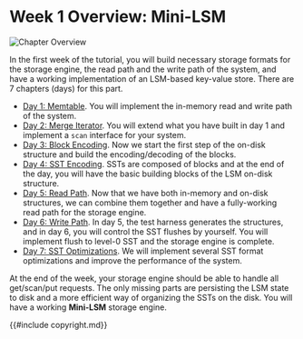 <!--
  mini-lsm-book © 2022-2025 by Alex Chi Z is licensed under CC BY-NC-SA 4.0
-->

# Week 1 Overview: Mini-LSM

![Chapter Overview](./lsm-tutorial/week1-overview.svg)

In the first week of the tutorial, you will build necessary storage formats for the storage engine, the read path and the write path of the system, and have a working implementation of an LSM-based key-value store. There are 7 chapters (days) for this part.

* [Day 1: Memtable](./week1-01-memtable.md). You will implement the in-memory read and write path of the system.
* [Day 2: Merge Iterator](./week1-02-merge-iterator.md). You will extend what you have built in day 1 and implement a `scan` interface for your system.
* [Day 3: Block Encoding](./week1-03-block.md). Now we start the first step of the on-disk structure and build the encoding/decoding of the blocks.
* [Day 4: SST Encoding](./week1-04-sst.md). SSTs are composed of blocks and at the end of the day, you will have the basic building blocks of the LSM on-disk structure.
* [Day 5: Read Path](./week1-05-read-path.md). Now that we have both in-memory and on-disk structures, we can combine them together and have a fully-working read path for the storage engine.
* [Day 6: Write Path](./week1-06-write-path.md). In day 5, the test harness generates the structures, and in day 6, you will control the SST flushes by yourself. You will implement flush to level-0 SST and the storage engine is complete.
* [Day 7: SST Optimizations](./week1-07-sst-optimizations.md). We will implement several SST format optimizations and improve the performance of the system.

At the end of the week, your storage engine should be able to handle all get/scan/put requests. The only missing parts are persisting the LSM state to disk and a more efficient way of organizing the SSTs on the disk. You will have a working **Mini-LSM** storage engine.

{{#include copyright.md}}
